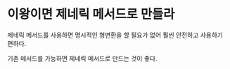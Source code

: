 # 이왕이면 제네릭 메서드로 만들라

제네릭 메서드를 사용하면 명시적인 형변환을 할 필요가 없어 훨씬 안전하고 사용하기 편하다.

기존 메서드를 가능하면 제네릭 메서드로 만드는 것이 좋다.